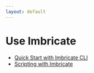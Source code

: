```yaml
---
layout: default
---
```


# Use Imbricate

- [Quick Start with Imbricate CLI](/use/cli)
- [Scripting with Imbricate](/use/script)
